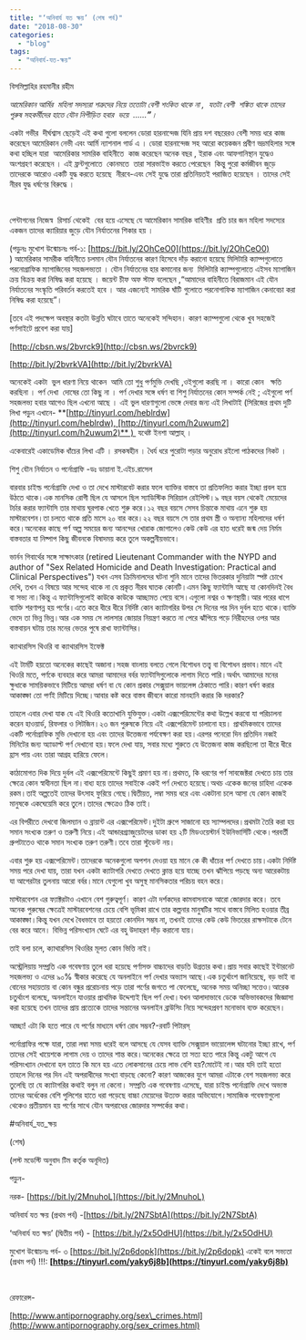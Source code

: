 ```yaml
---
title: "‘অনিবার্য যত ক্ষয়’ (শেষ পর্ব)"
date: "2018-08-30"
categories: 
  - "blog"
tags: 
  - "অনিবার্য-যত-ক্ষয়"
---
```


বিসমিল্লাহির রহমানীর রহীম

_আমেরিকান আর্মির_  _মহিলা সদস্যরা শত্রুদের নিয়ে ততোটা বেশী শংকিত থাকে না ,_  _যতটা বেশী_  _শঙ্কিত থাকে তাদের পুরুষ সহকর্মীদের হাতে যৌন নিপীড়িত হবার_  _ভয়ে_  _......__”__।_

একটা গভীর  দীর্ঘশ্বাস ছেড়েই এই কথা গুলো বললেন ডোরা হারনান্দেজ যিনি প্রায় দশ বছরেরও বেশী সময় ধরে কাজ করেছেন আমেরিকান নেভী এবং আর্মি ন্যাশনাল গার্ড এ । ডোরা হারনান্দেজ সহ আরো কয়েকজন প্রবীণ ভদ্রমহিলার সঙ্গে কথা হচ্ছিল যারা  আমেরিকার সামরিক বাহিনীতে  কাজ করেছেন অনেক বছর , ইরাক এবং আফগানিস্থান যুদ্ধেও অংশগ্রহণ করেছেন । এই ফ্রন্টগুলোতে  কোনমতে  তারা সারভাইভ করতে পেরেছেন  কিন্তু পুরো কর্মজীবন জুড়ে তাদেরকে আরোও একটি যুদ্ধ করতে হয়েছে  নীরবে-এবং সেই যুদ্ধে তারা প্রতিনিয়তই পরাজিত হয়েছেন । তাদের সেই নীরব যুদ্ধ ধর্ষণের বিরুদ্ধে ।

 

পেন্টাগনের নিজেস্ব  রিসার্চ থেকেই  বের হয়ে এসেছে যে আমেরিকান সামরিক বাহিণীর  প্রতি চার জন মহিলা সদস্যের একজন তাদের ক্যারিয়ার জুড়ে যৌন নির্যাতনের শিকার হয় ।

(পড়ুনঃ মুখোশ উন্মোচনঃ পর্ব-১: [https://bit.ly/2OhCeO0](https://bit.ly/2OhCeO0) ) আমেরিকার সামরীক বাহিনীতে চলমান যৌন নির্যাতনের কারণ হিসেবে দাঁড় করানো হয়েছে মিলিটারি ক্যাম্পগুলোতে পরনোগ্রাফিক ম্যাগাজিনের সহজলভ্যতা । যৌন নির্যাতনের হার কমানোর জন্য  মিলিটারি ক্যাম্পগুলোতে এইসব ম্যাগাজিন ক্রয় বিক্রয় করা নিষিদ্ধ করা হয়েছে । জয়েন্ট চীফ অফ স্টাফ বলেছেন ,“আমাদের বাহিনীতে বিরাজমান এই যৌন নির্যাতনের সংস্কৃতি পরিবর্তন করতেই হবে । আর এজন্যেই সামরিক ঘাঁটি গুলোতে পরনোগাফিক ম্যাগাজিন কেনাবেচা করা নিষিদ্ধ করা হয়েছে”।

\[তবে এই পদক্ষেপ অবস্থার কতটা উন্নতি ঘটাবে তাতে অনেকেই সন্দিহান। কারণ ক্যাম্পগুলো থেকে খুব সহজেই পর্ণসাইটে প্রবেশ করা যায়\]

[http://cbsn.ws/2bvrck9](http://cbsn.ws/2bvrck9)

[http://bit.ly/2bvrkVA](http://bit.ly/2bvrkVA)

অনেকেই একটা  ভুল ধারণা নিয়ে থাকেন  আমি তো শুধু পর্ণমুভি দেখছি ,ওইগুলো করছি না । কারো কোন   ক্ষতি করছিনা । পর্ণ দেখা  দোষের তো কিছু না । পর্ণ দেখার সঙ্গে ধর্ষণ বা শিশু নির্যাতনের কোন সম্পর্ক নেই ; এইগুলো পর্ণ সহজলভ্য হবার আগেও ছিল এখনো আছে । এই ভুল ধারণাগুলো ভেঙ্গে দেবার জন্য এই লিখাটাই (সিরিজের প্রথম দুটি লিখা পড়ুন এখানে- **[http://tinyurl.com/heblrdw](http://tinyurl.com/heblrdw), [http://tinyurl.com/h2uwum2](http://tinyurl.com/h2uwum2)** )  যথেষ্ট ইনশা আল্লাহ্‌ ।

একেবারেই একাডেমিক ধাঁচের লিখা এটি । রসকষহীন । ধৈর্য ধরে পুরোটা পড়ার অনুরোধ রইলো পাঠকদের নিকট ।

শিশু যৌন নির্যাতন ও পর্নোগ্রাফি -ডঃ ডায়ানা ই.এইচ.রাসেল

বারবার চাইল্ড পর্নোগ্রাফি দেখা ও তা দেখে মাস্টারবেট করার ফলে ব্যাক্তির বাস্তবে তা প্রতিফলিত করার ইচ্ছা প্রবল হয়ে উঠতে থাকে।এক মানসিক রোগী ছিল যে আসলে ছিল স্যাডিস্টিক সিরিয়াল রেইপিস্ট।৯ বছর বয়স থেকেই মেয়েদের টর্চার করার ফ্যান্টাসি তার মাথায় ঘুরপাক খেতে শুরু করে।১২ বছর বয়সে সেসব চিন্তাকে মাথায় এনে শুরু হয় মাস্টারবেশন।তা চলতে থাকে প্রতি মাসে ২০ বার করে।২২ বছর বয়সে সে তার প্রথম স্ত্রী ও অন্যান্য মহিলাদের ধর্ষণ করে।অনেকের কাছে পর্ণ অল্প সময়ের জন্য আনন্দের খোরাক জোগালেও কেউ কেউ এর হাত ধরেই জন্ম দেয় নির্মম বাস্তবতার যা নিষ্পাপ কিছু জীবনকে বিষাদময় করে তুলে অকল্পনীয়ভাবে।

ভার্নন গিবার্থের সঙ্গে সাক্ষাৎকার (retired Lieutenant Commander with the NYPD and author of "Sex Related Homicide and Death Investigation: Practical and Clinical Perspectives") যখন এসব ক্রিমিনালদের ঘটনা শুনি মানে তাদের ভিতরকার দুনিয়াটা স্পষ্ট চোখে দেখি, তখন এ বিষয়ে আর সন্দেহ থাকে না যে প্রকৃত নীরব ঘাতক কোনটি।এমন কিছু ফ্যান্টাসি আছে যা কোনদিনই বৈধ বা সভ্য না।কিন্তু এ ফ্যান্টাসিগুলোই কাউকে কাউকে আচ্ছামত পেয়ে বসে।এগুলো নশ্বর ও ক্ষণস্থায়ী।আর পরের ধাপে ব্যাক্তি শরণাপন্ন হয় পর্ণের।এতে করে ধীরে ধীরে নির্দিষ্ট কোন ক্যাটাগরির উপর সে দিনের পর দিন দুর্বল হতে থাকে।ব্যাক্তি ভেদে তা ভিন্ন ভিন্ন।আর এক সময় সে লালসার জোয়ার নিয়ন্ত্রণ করতে না পেরে ঝাঁপিয়ে পড়ে নিরীহদের ওপর আর বাস্তবায়ন ঘটায় তার মনের ভেতর পুষে রাখা ফ্যান্টাসির।

ক্যাথারসিস থিওরি বা ক্যাথারসিস ইফেক্ট

এই টার্মটি হয়তো অনেকের কাছেই অজানা।সহজ বাংলায় বলতে গেলে বিশোধন তত্ত্ব বা বিশোধন প্রভাব।মানে এই থিওরি মতে, পর্ণকে ব্যবহার করে আমরা আমাদের বর্বর ফ্যান্টাসিগুলোকে লাগাম দিতে পারি।অর্থাৎ আমাদের মনের ক্ষুধাকে সাময়িকভাবে মিটিয়ে আমরা ধর্ষণ বা যে কোন প্রকার সেক্সুয়াল ভায়লেন্স ঠেকাতে পারি।কারণ ধর্ষণ করার আকাঙ্ক্ষা তো পর্ণই মিটিয়ে দিচ্ছে।আবার কষ্ট করে বাস্তব জীবনে কারো মানহানি করার কি দরকার?

তাহলে এবার দেখা যাক যে এই থিওরি কতোখানি যুক্তিযুক্ত।একটা এক্সপেরিমেন্টের কথা উল্লেখ করবো যা পরিচালনা করেন হাওয়ার্ড, রিফলার ও লিটজিন।২৩ জন পুরুষকে নিয়ে এই এক্সপেরিমেন্ট চালানো হয়। প্রাথমিকভাবে তাদের একটি পর্নোগ্রাফিক মুভি দেখানো হয় এবং তাদের উত্তেজনা পর্যবেক্ষণ করা হয়।এরপর পনেরো দিন প্রতিদিন নব্বই মিনিটের জন্য অ্যাডাল্ট পর্ণ দেখানো হয়।ফলে দেখা যায়, সবার মধ্যে শুরুতে যে উত্তেজনা কাজ করছিলো তা ধীরে ধীরে হ্রাস পায় এবং তারা আগ্রহ হারিয়ে ফেলে।

কাঠামোগত দিক দিয়ে দুর্বল এই এক্সপেরিমেন্টে কিছুই প্রমাণ হয় না।প্রথমত, কি ধরণের পর্ণ সাবজেক্টরা দেখতে চায় তার ক্ষেত্রে কোন স্বাধীনতা ছিল না।বাধ্য হয়ে তাদের সবাইকে একই পর্ণ দেখতে হয়েছে।অথচ একেক জনের চাহিদা একেক রকম।তাই অল্পতেই তাদের উৎসাহ ফুরিয়ে গেছে।দ্বিতীয়ত, লম্বা সময় ধরে এবং একটানা চলে আসা যে কোন কাজই মানুষকে একঘেয়েমি করে তুলে।তাদের ক্ষেত্রেও ঠিক তাই।

এর বিপরীতে দেখবো জিলম্যান ও ব্রায়ান্ট এর এক্সপেরিমেন্ট।দুইটা গ্রুপে সাজানো হয় স্যাম্পলদের।প্রথমটা তৈরি করা হয় সমান সংখ্যক তরুণ ও তরুণী নিয়ে।এই আন্ডারগ্র্যাজুয়েটদের ডাকা হয় ২টি মিডওয়েস্টার্ন ইউনিভার্সিটি থেকে।পরবর্তী গ্রুপটাতেও থাকে সমান সংখ্যক তরুণ তরুণী।তবে তারা স্টুডেন্ট নয়।

এবার শুরু হয় এক্সপেরিমেন্ট।তাদেরকে অনেকগুলো অপশন দেওয়া হয় মানে কে কী ধাঁচের পর্ণ দেখতে চায়।একটা নির্দিষ্ট সময় পরে দেখা যায়, তারা যখন একটা ক্যাটাগরি দেখতে দেখতে ক্লান্ত হয়ে যাচ্ছে তখন ঝাঁপিয়ে পড়ছে অন্য আরেকটায় যা আগেরটার তুলনায় আরো বর্বর।মানে যেগুলো খুব অসুস্থ মানসিকতার পরিচয় বহন করে।

মাস্টারবেশন এর ফ্যাক্টরটাও এখানে বেশ গুরুত্বপূর্ণ। কারণ এটা দর্শকদের কামবাসনাকে আরো জোরদার করে। তবে অনেক পুরুষের ক্ষেত্রেই মাস্টারবেশনের চেয়ে বেশি ভূমিকা রাখে তার কল্পনার মানুষটির সাথে বাস্তবে মিলিত হওয়ার তীব্র আকাঙ্ক্ষা।কিন্তু যখন দেখে বৈধভাবে তা হয়তো কোনদিন সম্ভব না, তখনই তাদের কেউ কেউ ভিতরের রাক্ষসটাকে টেনে বের করে আনে। বিভিন্ন পরিসংখ্যান ঘেটে এর বহু উদাহরণ দাঁড় করানো যায়।

তাই বলা চলে, ক্যাথারসিস থিওরির মূলত কোন ভিত্তি নাই।

অস্ট্রেলিয়ায় সম্প্রতি এক গবেষণায় তুলে ধরা হয়েছে পর্ণাসক্ত বাচ্চাদের বাড়তি উগ্রতার কথা।প্রায় সবার কাছেই ইন্টারনেট সহজলভ্য ও এদের ৯০% স্বীকার করেছে যে অনলাইনে পর্ণ দেখার অভ্যাস আছে।এক চতুর্থাংশ জানিয়েছে, বড় ভাই বা বোনের সহায়তায় বা কোন বন্ধুর প্ররোচনায় পড়ে তারা পর্ণের জগতে পা ফেলেছে, অনেক সময় অনিচ্ছা সত্তেও।আরেক চতুর্থাংশ বলেছে, অনলাইনে যাওয়ার প্রাথমিক উদ্দেশ্যই ছিল পর্ণ দেখা।যখন আলাদাভাবে ডেকে অভিভাবকদের জিজ্ঞাসা করা হয়েছে তখন তাদের প্রায় প্রত্যেকে তাদের সন্তানের অনলাইন ব্রাউসিং নিয়ে সন্দেহপ্রবণ মনোভাব ব্যক্ত করেছেন।

আচ্ছা! এটা কি হতে পারে যে পর্ণের মাধ্যমে ধর্ষণ রোধ সম্ভব?-রবার্ট পিটারস্

পর্নোগ্রাফির পক্ষে যারা, তারা লম্বা সময় ধরেই বলে আসছে যে যেসব ব্যাক্তি সেক্সুয়াল ভায়োলেন্স ঘটানোর ইচ্ছা রাখে, পর্ণ তাদের সেই খায়েশকে লাগাম দেয় ও তাদের শান্ত করে।অনেকের ক্ষেত্রে তা সত্য হতে পারে কিন্তু একটু আগে যে পরিসংখ্যান দেখানো হল তাতে কি মনে হয় এতে লোকসানের চেয়ে লাভ বেশি হয়?মোটেই না।আর যদি তাই হতো তাহলে দিনের পর দিন এই অপরাধীদের সংখ্যা বাড়ছে কেনো? কারণ আজকের যুগে আমরা এটাকে বেশ সহজলভ্য করে তুলেছি তা যে ক্যাটাগরির কথাই বলুন না কেনো। সম্প্রতি এক গবেষণায় এসেছে, যারা চাইল্ড পর্নোগ্রাফি দেখে অভ্যস্ত তাদের অর্ধেকের বেশি পুলিশের হাতে ধরা পড়েছে বাচ্চা মেয়েদের উত্যক্ত করার অভিযোগে।সামাজিক গবেষণাগুলো থেকেও প্রতীয়মান হয় পর্ণের সাথে যৌন অপরাধের জোরদার সম্পর্কের কথা।

#অনিবার্য\_যত\_ক্ষয়

(শেষ)

(লস্ট মডেস্টি অনুবাদ টিম কর্তৃক অনূদিত)

পড়ুন-

নরক- [https://bit.ly/2MnuhoL](https://bit.ly/2MnuhoL)

অনিবার্য যত ক্ষয় (প্রথম পর্ব) -[https://bit.ly/2N7SbtA](https://bit.ly/2N7SbtA)

‘অনিবার্য যত ক্ষয়’ (দ্বিতীয় পর্ব) - [https://bit.ly/2x5OdHU](https://bit.ly/2x5OdHU)

মুখোশ উন্মোচনঃ পর্ব- ৩ [https://bit.ly/2p6dopk](https://bit.ly/2p6dopk) একেই বলে সভ্যতা (প্রথম পর্ব) !!!: **[https://tinyurl.com/yaky6j8b](https://tinyurl.com/yaky6j8b)**

 

রেফারেন্স-

[http://www.antipornography.org/sex\_crimes.html](http://www.antipornography.org/sex_crimes.html)
